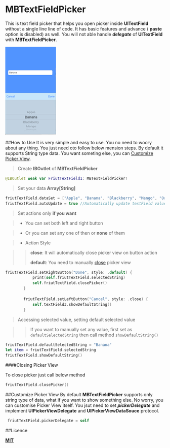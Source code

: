 # MBTextFieldPicker
This is text field picker that helps you open picker inside **UITextField** without a single line line of code. It has basic features and advance ( **paste** option is disabled) as well. You will not able handle ***delegate*** of **UITextField** with **MBTextFieldPicker**.

![Image](sample.png)

##How to Use
It is very simple and easy to use. You no need to woory about any thing. You just need oto follow below mension steps. By default it supports String type data. You want someting else, you can [Customize Picker View](README.md##Customize).

> Create **IBOutlet** of **MBTextFieldPicker**

```swift
@IBOutlet weak var FriutTextField1: MBTextFieldPicker!
```

> Set your data **Array[String]**

```swift
friutTextField.dataSet = ["Apple", "Banana", "Blackberry", "Mango", "Orange", "Pineapple"]
friutTextField.autoUpdate = true //Automatically update textField value while selecting from PickerView
```

> Set actions only **if you want**

> * You can set both left and right button

> * Or you can set any one of then or **none** of them

> * Action Style

> > **close**: It will automatically close picker view on button action 
> > 
> > **default**: You need to manually [close](README.md####Closing) picker view


```swift
friutTextField.setRightButton("Done", style: .default) {
            print(self.friutTextField.selectedString)
            self.friutTextField.closePicker()
        }
        
        friutTextField.setLeftButton("Cancel", style: .close) {
            self.textField3.showDefaultString()
        }
```

> Accessing selected value, setting default selected value

>> If you want to manually set any value, first set as ```defaultSelectedString``` then call method ```showDefaultString()```


```swift
friutTextField.defaultSelectedString = "Banana"
let item = friutTextField.selectedString
friutTextField.showDefaultString()
```

####Closing Picker View

To close picker just call below method

```swift
friutTextField.closePicker()
```

##Customize Picker View
By default **MBTextFieldPicker** supports only string type of data, what if you want to show something else. No worry, you can customise Picker View itself. You jsut need to set ***pickerDelegate*** and implement **UIPickerViewDelegate** and **UIPickerViewDataSouce** protocol.

```swift
 friutTextField.pickerDelegate = self
```       

##Licence

**[MIT](https://github.com/swifty-iOS/MBTextFieldPicker/blob/master/LICENSE)**